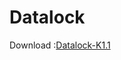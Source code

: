 # Datalock

Download :[Datalock-K1.1](https://github.com/kalharawimukthi0617/Datalock/releases/tag/v1.1)
